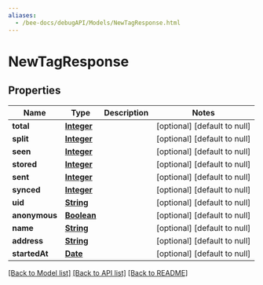 ```yaml
---
aliases:
  - /bee-docs/debugAPI/Models/NewTagResponse.html
---
```


# NewTagResponse
## Properties

Name | Type | Description | Notes
------------ | ------------- | ------------- | -------------
**total** | [**Integer**](integer.html) |  | [optional] [default to null]
**split** | [**Integer**](integer.html) |  | [optional] [default to null]
**seen** | [**Integer**](integer.html) |  | [optional] [default to null]
**stored** | [**Integer**](integer.html) |  | [optional] [default to null]
**sent** | [**Integer**](integer.html) |  | [optional] [default to null]
**synced** | [**Integer**](integer.html) |  | [optional] [default to null]
**uid** | [**String**](string.html) |  | [optional] [default to null]
**anonymous** | [**Boolean**](boolean.html) |  | [optional] [default to null]
**name** | [**String**](string.html) |  | [optional] [default to null]
**address** | [**String**](string.html) |  | [optional] [default to null]
**startedAt** | [**Date**](DateTime.html) |  | [optional] [default to null]

[[Back to Model list]](../README.html#documentation-for-models) [[Back to API list]](../README.html#documentation-for-api-endpoints) [[Back to README]](../README.html)
